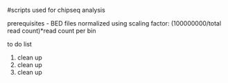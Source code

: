 \#scripts used for chipseq analysis

prerequisites - BED files normalized using scaling factor: (100000000/total read count)*read count per bin

to do list
1. clean up
2. clean   up
3. clean     up

